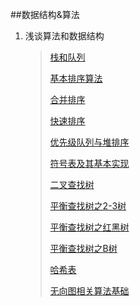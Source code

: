 ##数据结构&算法

1. 浅谈算法和数据结构
	
	>[栈和队列](http://blog.jobbole.com/79267/)
	>
	>[基本排序算法](http://blog.jobbole.com/79288/)
	>
	>[合并排序](http://blog.jobbole.com/79293/)
	>
	>[快速排序](http://blog.jobbole.com/79298/)
	>
	>[优先级队列与堆排序](http://blog.jobbole.com/79300/)
	>
	>[符号表及其基本实现](http://blog.jobbole.com/79303/)
	>
	>[二叉查找树](http://blog.jobbole.com/79305/)
	>
	>[平衡查找树之2-3树](http://blog.jobbole.com/79307/)
	>
	>[平衡查找树之红黑树](http://blog.jobbole.com/79309/)
	>
	>[平衡查找树之B树](http://blog.jobbole.com/79311/)
	>
	>[哈希表](http://blog.jobbole.com/79261/)
	>
	>[无向图相关算法基础](http://blog.jobbole.com/79314/)
	